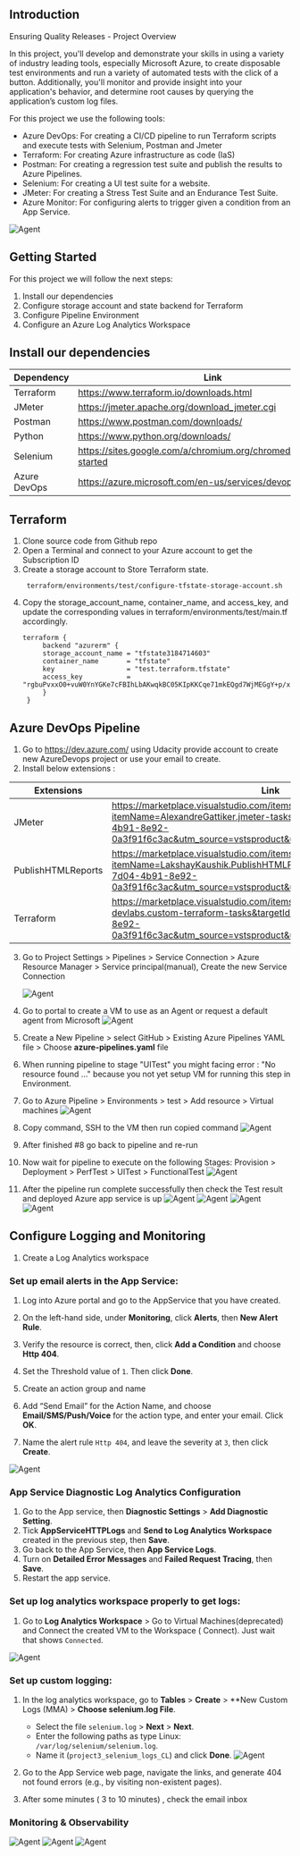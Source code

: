 ## Introduction
Ensuring Quality Releases - Project Overview

In this project, you'll develop and demonstrate your skills in using a variety of industry leading tools, especially Microsoft Azure, to create disposable test environments and run a variety of automated tests with the click of a button. Additionally, you'll monitor and provide insight into your application's behavior, and determine root causes by querying the application’s custom log files.

For this project we use the following tools:

- Azure DevOps: For creating a CI/CD pipeline to run Terraform scripts and execute tests with Selenium, Postman and Jmeter
- Terraform: For creating Azure infrastructure as code (IaS)
- Postman: For creating a regression test suite and publish the results to Azure Pipelines.
- Selenium: For creating a UI test suite for a website.
- JMeter: For creating a Stress Test Suite and an Endurance Test Suite.
- Azure Monitor: For configuring alerts to trigger given a condition from an App Service.

![Agent](https://github.com/thanhtina8/udacityproject3/blob/main/Screenshoots/Project_Overview.png)
  

## Getting Started
For this project we will follow the next steps:
1. Install our dependencies
2. Configure storage account and state backend for Terraform
3. Configure Pipeline Environment
4. Configure an Azure Log Analytics Workspace

## Install our dependencies
| Dependency | Link |
| ------ | ------ |
| Terraform | https://www.terraform.io/downloads.html |
| JMeter |  https://jmeter.apache.org/download_jmeter.cgi|
| Postman | https://www.postman.com/downloads/ |
| Python | https://www.python.org/downloads/ |
| Selenium | https://sites.google.com/a/chromium.org/chromedriver/getting-started |
| Azure DevOps | https://azure.microsoft.com/en-us/services/devops/ |

## Terraform
1.  Clone source code from Github repo
2.  Open a Terminal and connect to your Azure account to get the Subscription ID
3. Create a storage account to Store Terraform state.
   ```
    terraform/environments/test/configure-tfstate-storage-account.sh
   ```
5. Copy the storage_account_name, container_name, and access_key, and update the corresponding values in terraform/environments/test/main.tf accordingly.
   ```
   terraform {
        backend "azurerm" {
        storage_account_name = "tfstate3184714603"
        container_name       = "tfstate"
        key                  = "test.terraform.tfstate"
        access_key           = "rgbuPvxxO0+vuW0YnYGKe7cFBIhLbAKwqkBC05KIpKKCqe71mkEQgd7WjMEGgY+p/xURslarX5ma+AStwAe9lw=="
        }
    }
   ```

## Azure DevOps Pipeline
1. Go to https://dev.azure.com/ using Udacity provide account to create new AzureDevops project or use your email to create.
2. Install below extensions :

|Extensions|Link|
|--|--|
|JMeter|https://marketplace.visualstudio.com/items?itemName=AlexandreGattiker.jmeter-tasks&targetId=625be685-7d04-4b91-8e92-0a3f91f6c3ac&utm_source=vstsproduct&utm_medium=ExtHubManageList|
|PublishHTMLReports|https://marketplace.visualstudio.com/items?itemName=LakshayKaushik.PublishHTMLReports&targetId=625be685-7d04-4b91-8e92-0a3f91f6c3ac&utm_source=vstsproduct&utm_medium=ExtHubManageList|
|Terraform|https://marketplace.visualstudio.com/items?itemName=ms-devlabs.custom-terraform-tasks&targetId=625be685-7d04-4b91-8e92-0a3f91f6c3ac&utm_source=vstsproduct&utm_medium=ExtHubManageList|

3. Go to Project Settings > Pipelines > Service Connection > Azure Resource Manager > Service principal(manual), Create the new Service Connection
   
   ![Agent](https://github.com/thanhtina8/udacityproject3/blob/main/Screenshoots/ServiceConnection.png)
4. Go to portal to create a VM to use as an Agent or request a default agent from Microsoft
    ![Agent](https://github.com/thanhtina8/udacityproject3/blob/main/Screenshoots/HostedAgent.png)
5. Create a New Pipeline > select GitHub > Existing Azure Pipelines YAML file > Choose  **azure-pipelines.yaml**  file

6. When running pipeline to stage "UITest" you might facing error : "No resource found ..." because you not yet setup VM for running this step in Environment.

7. Go to Azure Pipeline > Environments > test > Add resource > Virtual machines
   ![Agent](https://github.com/thanhtina8/udacityproject3/blob/main/Screenshoots/Azure_Test_Enviroment_Create.png)
8. Copy command, SSH to the VM then run copied command
 ![Agent](https://github.com/thanhtina8/udacityproject3/blob/main/Screenshoots/Azure_Test_Enviroment_VM.png)

9. After finished #8 go back to pipeline and re-run
10. Now wait for pipeline to execute on the following Stages: Provision > Deployment > PerfTest > UITest > FunctionalTest
    ![Agent](https://github.com/thanhtina8/udacityproject3/blob/main/Screenshoots/Azure_Pipeline_Overall.png)
14. After the pipeline run complete successfully then check the Test result and deployed Azure app service is up
    ![Agent](https://github.com/thanhtina8/udacityproject3/blob/main/Screenshoots/Azure_TestPlan_Report_1.png)
    ![Agent](https://github.com/thanhtina8/udacityproject3/blob/main/Screenshoots/Azure_TestPlan_Report_2.png)
    ![Agent](https://github.com/thanhtina8/udacityproject3/blob/main/Screenshoots/Azure_TestPlan_Report_3.png)
    ![Agent](https://github.com/thanhtina8/udacityproject3/blob/main/Screenshoots/Fake_RestAPI.png)
## Configure Logging and Monitoring
1. Create a Log Analytics workspace

### Set up email alerts in the App Service:
1. Log into Azure portal and go to the AppService that you have created.
2. On the left-hand side, under **Monitoring**, click **Alerts**, then **New Alert Rule**.



3. Verify the resource is correct, then, click **Add a Condition** and choose **Http 404**.



4. Set the Threshold value of `1`. Then click **Done**.
5. Create an action group and name
6. Add “Send Email” for the Action Name, and choose **Email/SMS/Push/Voice** for the action type, and enter your email. Click **OK**.
7. Name the alert rule `Http 404`, and leave the severity at `3`, then click **Create**.

 ![Agent](https://github.com/thanhtina8/udacityproject3/blob/main/Screenshoots/Monitoring_Alert404_Rule.png)
### App Service Diagnostic Log Analytics Configuration

1. Go to the App service, then **Diagnostic Settings** > **Add Diagnostic Setting**.
2. Tick **AppServiceHTTPLogs** and **Send to Log Analytics Workspace** created in the previous step, then **Save**.
3. Go back to the App Service, then **App Service Logs**.
4. Turn on **Detailed Error Messages** and **Failed Request Tracing**, then **Save**.
5. Restart the app service.

###  Set up log analytics workspace properly to get logs:

1. Go to **Log Analytics Workspace** > Go to Virtual Machines(deprecated) and Connect the created VM to the Workspace ( Connect). Just wait that shows `Connected`.

 ![Agent](https://github.com/thanhtina8/udacityproject3/blob/main/Screenshoots/Monitoring_LogAnalytic_ConnectedVM.png)

### Set up custom logging:

1. In the log analytics workspace, go to **Tables** > **Create** > **New Custom Logs (MMA) > **Choose selenium.log File**.
   - Select the file `selenium.log` > **Next** > **Next**.
   - Enter the following paths as type Linux: `/var/log/selenium/selenium.log`.
   - Name it (`project3_selenium_logs_CL`) and click **Done**.
 ![Agent](https://github.com/thanhtina8/udacityproject3/blob/main/Screenshoots/Monitoring_LogAnalytic_CustomLog.png.png)

2. Go to the App Service web page, navigate the links, and generate 404 not found errors (e.g., by visiting non-existent pages).

3. After some minutes ( 3 to 10 minutes) , check the email inbox

### Monitoring & Observability

 ![Agent](https://github.com/thanhtina8/udacityproject3/blob/main/Screenshoots/Monitoring_Alert_Email.png)
 ![Agent](https://github.com/thanhtina8/udacityproject3/blob/main/Screenshoots/MMonitoring_LogAnalytic_404.png)
 ![Agent](https://github.com/thanhtina8/udacityproject3/blob/main/Screenshoots/Monitoring_LogAnalytic_Selenium.png)



